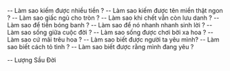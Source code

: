 <!-- - 👋 Hi, I’m @thanhpnvietis
- 👀 I’m interested in ...
- 🌱 I’m currently learning ...
- 💞️ I’m looking to collaborate on ...
- 📫 How to reach me ... -->

-- Làm sao kiếm được nhiều tiền ?
-- Làm sao kiếm được tên miền thật ngon ?
-- Làm sao giấc ngủ cho tròn ?
-- Làm sao khi chết vẫn còn lưu danh ?
-- Làm sao để tiền bóng banh ?
-- Làm sao để nó nhanh nhanh sinh lời ?
-- Làm sao sống giữa cuộc đời ?
-- Làm sao sống được chơi bời xa hoa ?
-- Làm sao cứ mãi trêu hoa ?
-- Làm sao biết được người ta yêu mình?
-- Làm sao biết cách tỏ tình ?
-- Làm sao biết được rằng mình đang yêu ?


-- Lượng Sầu Đời

<!---
thanhpnvietis/thanhpnvietis is a ✨ special ✨ repository because its `README.md` (this file) appears on your GitHub profile.
You can click the Preview link to take a look at your changes.
--->
